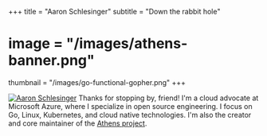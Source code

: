 +++
title = "Aaron Schlesinger"
subtitle = "Down the rabbit hole"
# image = "/images/athens-banner.png"
thumbnail = "/images/go-functional-gopher.png"
+++

[![Aaron Schlesinger](/images/go-functional-gopher.png)](https://arschles.com)
Thanks for stopping by, friend! I'm a cloud advocate at Microsoft Azure, where I specialize in open source engineering. I focus on Go, Linux, Kubernetes, and cloud native technologies. I'm also the creator and core maintainer of the [Athens project](https://docs.gomods.io).
